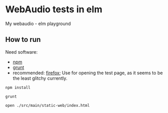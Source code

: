 WebAudio tests in elm
=====================

My webaudio - elm playground

How to run
----------

Need software:

  * [npm](https://www.npmjs.com/)
  * [grunt](http://gruntjs.com/)
  * recommended: [firefox](https://www.mozilla.org/firefox); Use for opening the test page, as it seems to be the least glitchy currently.

```
npm install

grunt

open ./src/main/static-web/index.html
```
